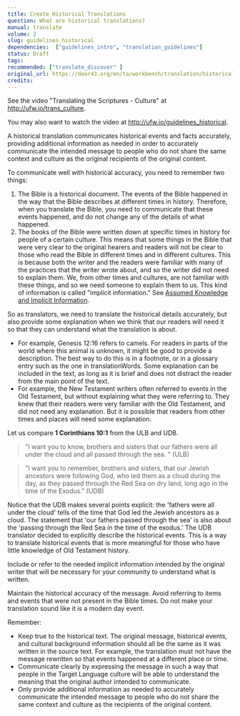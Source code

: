 ```yaml
---
title: Create Historical Translations
question: What are historical translations? 
manual: translate
volume: 2
slug: guidelines_historical
dependencies:  ["guidelines_intro", "translation_guidelines"]
status: Draft
tags: 
recommended: ["translate_discover" ]
original_url: https://door43.org/en/ta/workbench/translation/historical
credits: 
---
```

See the video "Translating the Scriptures - Culture" at http://ufw.io/trans_culture.

You may also want to watch the video at http://ufw.io/guidelines_historical.

A historical translation communicates historical events and facts accurately, providing additional information as needed in order to accurately communicate the intended message to people who do not share the same context and culture as the original recipients of the original content.

To communicate well with historical accuracy, you need to remember two things:

  1. The Bible is a historical document. The events of the Bible happened in the way that the Bible describes at different times in history. Therefore, when you translate the Bible, you need to communicate that these events happened, and do not change any of the details of what happened. 
  1. The books of the Bible were written down at specific times in history for people of a certain culture. This means that some things in the Bible that were very clear to the original hearers and readers will not be clear to those who read the Bible in different times and in different cultures. This is because both the writer and the readers were familiar with many of the practices that the writer wrote about, and so the writer did not need to explain them. We, from other times and cultures, are not familiar with these things, and so we need someone to explain them to us. This kind of information is called "implicit information." See [Assumed Knowledge and Implicit Information](https://git.door43.org/Door43/en-ta-translate-vol1/src/master/content/figs_explicit.md). 

So as translators, we need to translate the historical details accurately, but also provide some explanation when we think that our readers will need it so that they can understand what the translation is about.

  * For example, Genesis 12:16 refers to camels. For readers in parts of the world where this animal is unknown, it might be good to provide a description. The best way to do this is in a footnote, or in a glossary entry such as the one in translationWords.
Some explanation can be included in the text, as long as it is brief and does not distract the reader from the main point of the text.
  * For example, the New Testament writers often referred to events in the Old Testament, but without explaining what they were referring to. They knew that their readers were very familiar with the Old Testament, and did not need any explanation. But it is possible that readers from other times and places will need some explanation.

Let us compare **1 Corinthians 10:1** from the ULB and UDB.

>"I want you to know, brothers and sisters that our fathers were all under the cloud and all passed through the sea. "  (ULB)

>"I want you to remember, brothers and sisters, that our Jewish ancestors were following God, who led them as a cloud during the day, as they passed through the Red Sea on dry land, long ago in the time of the Exodus."  (UDB)

Notice that the UDB makes several points explicit: the 'fathers were all under the cloud' tells of the time that God led the Jewish ancestors as a cloud. The statement that 'our fathers passed through the sea' is also about the 'passing through the Red Sea in the time of the exodus.' The UDB translator decided to explicitly describe the historical events. This is a way to translate historical events that is more meaningful for those who have little knowledge of Old Testament history.

Include or refer to the needed implicit information intended by the original writer that will be necessary for your community to understand what is written.

Maintain the historical accuracy of the message.  Avoid referring to items and events that were not present in the Bible times.  Do not make your translation sound like it is a modern day event.

Remember:

  * Keep true to the historical text. The original message, historical events, and cultural background information should all be the same as it was written in the source text. For example, the translation must not have the message rewritten so that events happened at a different place or time.
  * Communicate clearly by expressing the message in such a way that people in the Target Language culture will be able to understand the meaning that the original author intended to communicate.
  * Only provide additional information as needed to accurately communicate the intended message to people who do not share the same context and culture as the recipients of the original content.

